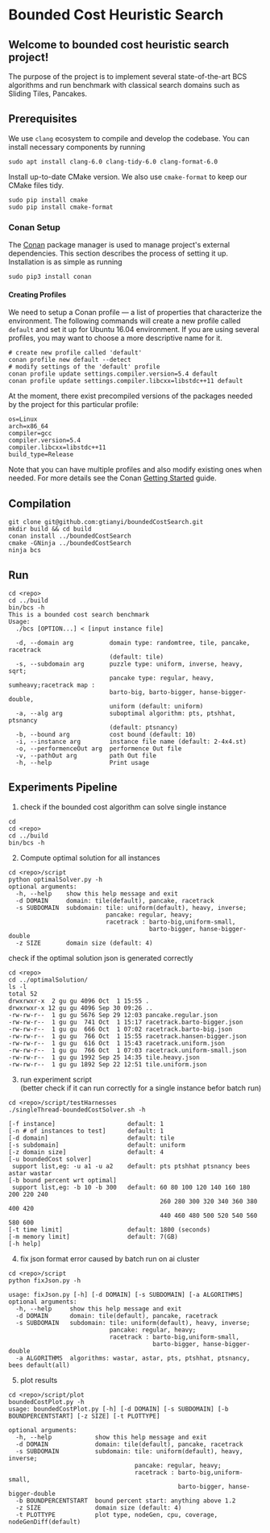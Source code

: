 # Bounded Cost Heuristic Search

## Welcome to bounded cost heuristic search project!
The purpose of the project is to implement several state-of-the-art BCS algorithms and run benchmark with classical search domains such as Sliding Tiles, Pancakes. 

## Prerequisites
We use `clang` ecosystem to compile and develop the codebase. You can install necessary components by running
```
sudo apt install clang-6.0 clang-tidy-6.0 clang-format-6.0
```

Install up-to-date CMake version. We also use `cmake-format` to keep our CMake files tidy.
```
sudo pip install cmake
sudo pip install cmake-format
``` 

### Conan Setup

The [Conan](https://conan.io) package manager is used to manage project's external
dependencies. This section describes the process of setting it up.  Installation is as simple as running

```
sudo pip3 install conan
```

#### Creating Profiles
We need to setup a Conan profile — a list of properties that characterize the
environment.  The following commands will create a new profile called `default` and set it up
for Ubuntu 16.04 environment.  If you are using several profiles, you may want to choose a
more descriptive name for it.
```
# create new profile called 'default'
conan profile new default --detect
# modify settings of the 'default' profile
conan profile update settings.compiler.version=5.4 default
conan profile update settings.compiler.libcxx=libstdc++11 default
```
At the moment, there exist precompiled versions of the packages needed by
the project for this particular profile:

```
os=Linux
arch=x86_64
compiler=gcc
compiler.version=5.4
compiler.libcxx=libstdc++11
build_type=Release
```

Note that you can have multiple profiles and also modify existing ones when needed.
For more details see the Conan [Getting Started](https://docs.conan.io/en/latest/getting_started.html) guide.


## Compilation
```
git clone git@github.com:gtianyi/boundedCostSearch.git
mkdir build && cd build
conan install ../boundedCostSearch
cmake -GNinja ../boundedCostSearch
ninja bcs 
```

## Run
```
cd <repo>
cd ../build
bin/bcs -h
This is a bounded cost search benchmark
Usage:
  ./bcs [OPTION...] < [input instance file]

  -d, --domain arg          domain type: randomtree, tile, pancake, racetrack
                            (default: tile)
  -s, --subdomain arg       puzzle type: uniform, inverse, heavy, sqrt;
                            pancake type: regular, heavy, sumheavy;racetrack map :
                            barto-big, barto-bigger, hanse-bigger-double,
                            uniform (default: uniform)
  -a, --alg arg             suboptimal algorithm: pts, ptshhat, ptsnancy
                            (default: ptsnancy)
  -b, --bound arg           cost bound (default: 10)
  -i, --instance arg        instance file name (default: 2-4x4.st)
  -o, --performenceOut arg  performence Out file
  -v, --pathOut arg         path Out file
  -h, --help                Print usage
```

## Experiments Pipeline
1. check if the bounded cost algorithm can solve single instance
```
cd 
cd <repo>
cd ../build
bin/bcs -h
```

2. Compute optimal solution for all instances
```
cd <repo>/script
python optimalSolver.py -h
optional arguments:
  -h, --help    show this help message and exit
  -d DOMAIN     domain: tile(default), pancake, racetrack
  -s SUBDOMAIN  subdomain: tile: uniform(default), heavy, inverse; 
                           pancake: regular, heavy; 
                           racetrack : barto-big,uniform-small, 
                                       barto-bigger, hanse-bigger-double
  -z SIZE       domain size (default: 4)
```

check if the optimal solution json is generated correctly
```
cd <repo>
cd ../optimalSolution/
ls -l
total 52
drwxrwxr-x  2 gu gu 4096 Oct  1 15:55 .
drwxrwxr-x 12 gu gu 4096 Sep 30 09:26 ..
-rw-rw-r--  1 gu gu 5676 Sep 29 12:03 pancake.regular.json
-rw-rw-r--  1 gu gu  741 Oct  1 15:17 racetrack.barto-bigger.json
-rw-rw-r--  1 gu gu  666 Oct  1 07:02 racetrack.barto-big.json
-rw-rw-r--  1 gu gu  766 Oct  1 15:55 racetrack.hansen-bigger.json
-rw-rw-r--  1 gu gu  616 Oct  1 15:43 racetrack.uniform.json
-rw-rw-r--  1 gu gu  766 Oct  1 07:03 racetrack.uniform-small.json
-rw-rw-r--  1 gu gu 1992 Sep 25 14:35 tile.heavy.json
-rw-rw-r--  1 gu gu 1892 Sep 22 12:51 tile.uniform.json
```

3. run experiment script   
(better check if it can run correctly for a single instance befor batch run)
```
cd <repo>/script/testHarnesses
./singleThread-boundedCostSolver.sh -h

[-f instance]                    default: 1
[-n # of instances to test]      default: 1
[-d domain]                      default: tile
[-s subdomain]                   default: uniform
[-z domain size]                 default: 4
[-u boundedCost solver]
 support list,eg: -u a1 -u a2    default: pts ptshhat ptsnancy bees astar wastar
[-b bound percent wrt optimal]
 support list,eg: -b 10 -b 300   default: 60 80 100 120 140 160 180 200 220 240 
                                          260 280 300 320 340 360 380 400 420 
                                          440 460 480 500 520 540 560 580 600
[-t time limit]                  default: 1800 (seconds)
[-m memory limit]                default: 7(GB)
[-h help]
```

4. fix json format error caused by batch run on ai cluster 
```
cd <repo>/script
python fixJson.py -h

usage: fixJson.py [-h] [-d DOMAIN] [-s SUBDOMAIN] [-a ALGORITHMS]
optional arguments:
  -h, --help     show this help message and exit
  -d DOMAIN      domain: tile(default), pancake, racetrack
  -s SUBDOMAIN   subdomain: tile: uniform(default), heavy, inverse; 
                            pancake: regular, heavy; 
                            racetrack : barto-big,uniform-small, 
                                        barto-bigger, hanse-bigger-double
  -a ALGORITHMS  algorithms: wastar, astar, pts, ptshhat, ptsnancy, bees default(all)
```

5. plot results
```
cd <repo>/script/plot
boundedCostPlot.py -h
usage: boundedCostPlot.py [-h] [-d DOMAIN] [-s SUBDOMAIN] [-b BOUNDPERCENTSTART] [-z SIZE] [-t PLOTTYPE]

optional arguments:
  -h, --help            show this help message and exit
  -d DOMAIN             domain: tile(default), pancake, racetrack
  -s SUBDOMAIN          subdomain: tile: uniform(default), heavy, inverse; 
                                   pancake: regular, heavy; 
                                   racetrack : barto-big,uniform-small, 
                                               barto-bigger, hanse-bigger-double
  -b BOUNDPERCENTSTART  bound percent start: anything above 1.2
  -z SIZE               domain size (default: 4)
  -t PLOTTYPE           plot type, nodeGen, cpu, coverage, nodeGenDiff(default)
```
